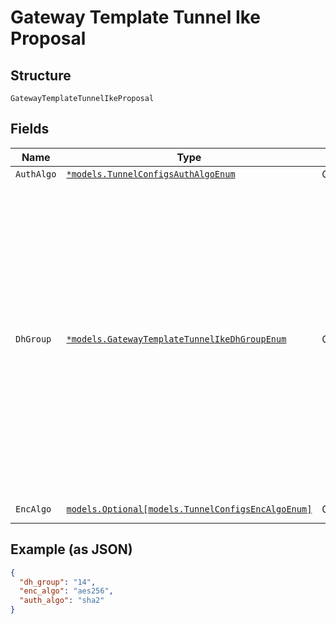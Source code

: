 
# Gateway Template Tunnel Ike Proposal

## Structure

`GatewayTemplateTunnelIkeProposal`

## Fields

| Name | Type | Tags | Description |
|  --- | --- | --- | --- |
| `AuthAlgo` | [`*models.TunnelConfigsAuthAlgoEnum`](../../doc/models/tunnel-configs-auth-algo-enum.md) | Optional | - |
| `DhGroup` | [`*models.GatewayTemplateTunnelIkeDhGroupEnum`](../../doc/models/gateway-template-tunnel-ike-dh-group-enum.md) | Optional | possible values:<br><br>* 1<br>* 2 (1024-bit)<br>* 5<br>* 14 (default, 2048-bit)<br>* 15 (3072-bit)<br>* 16 (4096-bit)<br>* 19 (256-bit ECP)<br>* 20 (384-bit ECP)<br>* 21 (521-bit ECP)<br>* 24 (2048-bit ECP)<br>**Default**: `"14"` |
| `EncAlgo` | [`models.Optional[models.TunnelConfigsEncAlgoEnum]`](../../doc/models/tunnel-configs-enc-algo-enum.md) | Optional | **Default**: `"aes256"` |

## Example (as JSON)

```json
{
  "dh_group": "14",
  "enc_algo": "aes256",
  "auth_algo": "sha2"
}
```

